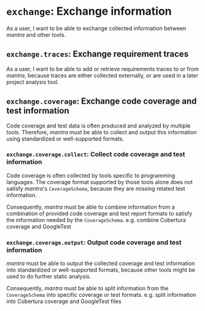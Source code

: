# `exchange`: Exchange information

As a user, I want to be able to exchange collected information between *mantra* and other tools.

## `exchange.traces`: Exchange requirement traces

As a user, I want to be able to add or retrieve requirements traces to or from *mantra*,
because traces are either collected externally, or are used in a later project analysis tool.

## `exchange.coverage`: Exchange code coverage and test information

Code coverage and test data is often produced and analyzed by multiple tools.
Therefore, *mantra* must be able to collect and output this information using standardized or well-supported formats.

### `exchange.coverage.collect`: Collect code coverage and test information

Code coverage is often collected by tools specific to programming languages.
The coverage format supported by those tools alone does not satisfy *mantra*'s `CoverageSchema`,
because they are missing related test information.

Consequently, *mantra* must be able to combine information from a combination of provided
code coverage and test report formats to satisfy the information needed by the `CoverageSchema`.
e.g. combine Cobertura coverage and GoogleTest

### `exchange.coverage.output`: Output code coverage and test information

*mantra* must be able to output the collected coverage and test information into standardized or well-supported formats,
because other tools might be used to do further static analysis.

Consequently, *mantra* must be able to split information from the `CoverageSchema` into specific coverage or test formats.
e.g. split information into Cobertura coverage and GoogleTest files
